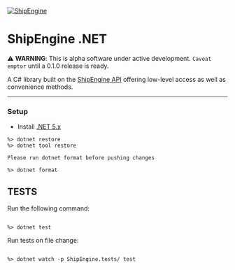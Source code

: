 [![ShipEngine](https://shipengine.github.io/img/shipengine-logo-wide.png)](https://shipengine.com)

# ShipEngine .NET

:warning: **WARNING**: This is alpha software under active development. `Caveat emptor` until a 0.1.0 release is ready.

A C# library built on the [ShipEngine API](https://shipengine.com) offering low-level access as well as convenience methods.

<hr />

### Setup

- Install [.NET 5.x](https://dotnet.microsoft.com/download)

```
%> dotnet restore
%> dotnet tool restore

Please run dotnet format before pushing changes

%> dotnet format
```

## TESTS

Run the following command:

```

%> dotnet test

```

Run tests on file change:

```

%> dotnet watch -p ShipEngine.tests/ test

```

